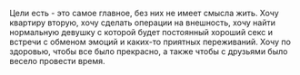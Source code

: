 
Цели есть - это самое главное, без них не имеет смысла жить.
Хочу квартиру вторую, хочу сделать операции на внешность, хочу найти нормальную девушку с которой будет постоянный хороший секс и встречи с обменом эмоций и каких-то приятных переживаний.
Хочу по здоровью, чтобы все было прекрасно, а также чтобы с друзьями было весело провести время.


